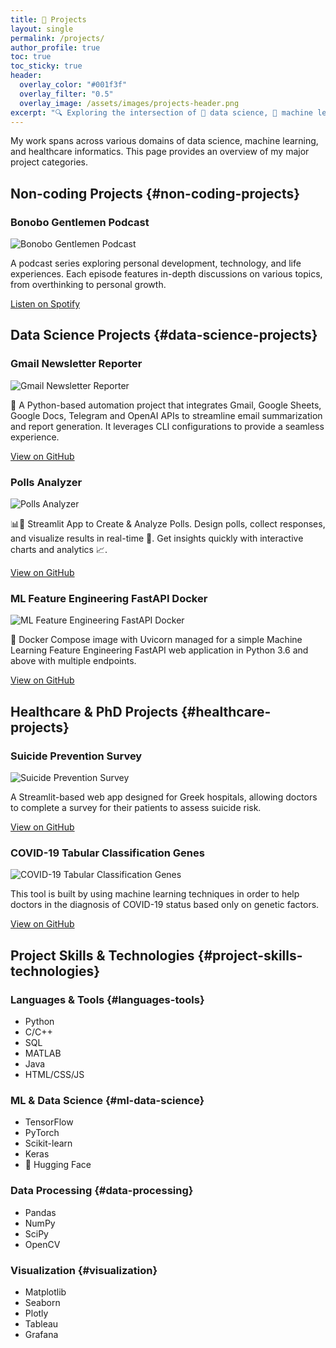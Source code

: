 ```yaml
---
title: 🧠 Projects
layout: single
permalink: /projects/
author_profile: true
toc: true
toc_sticky: true
header:
  overlay_color: "#001f3f"
  overlay_filter: "0.5"
  overlay_image: /assets/images/projects-header.png
excerpt: "🔍 Exploring the intersection of 🧠 data science, 🤖 machine learning, and 🏥 healthcare"
---
```


<div class="projects-intro">
  <p>My work spans across various domains of data science, machine learning, and healthcare informatics. This page provides an overview of my major project categories.</p>
</div>

## Non-coding Projects {#non-coding-projects}

<div class="project-card" id="bonobo-gentlemen">
  <h3 id="bonobo-gentlemen-podcast">Bonobo Gentlemen Podcast</h3>
  <div class="project-content">
    <div class="project-details">
      <img src="../assets/images/projects/bonobo-gentlemen.png" alt="Bonobo Gentlemen Podcast" class="project-image">
      <div class="project-text">
        <p>A podcast series exploring personal development, technology, and life experiences. Each episode features in-depth discussions on various topics, from overthinking to personal growth.</p>
        <div class="project-links">
          <a href="https://open.spotify.com/episode/6A4DSZ3T7MX6pTnh0XDlau" class="btn btn--primary" target="_blank">Listen on Spotify</a>
        </div>
      </div>
    </div>
  </div>
</div>

## Data Science Projects {#data-science-projects}


<div class="project-card" id="gmail-reporter">
  <h3 id="gmail-newsletter-reporter">Gmail Newsletter Reporter</h3>
  <div class="project-content">
    <div class="project-details">
      <img src="../assets/images/projects/gmail-reporter.png" alt="Gmail Newsletter Reporter" class="project-image">
      <div class="project-text">
        <p>📧 A Python-based automation project that integrates Gmail, Google Sheets, Google Docs, Telegram and OpenAI APIs to streamline email summarization and report generation. It leverages CLI configurations to provide a seamless experience.</p>
        <div class="project-links">
          <a href="https://github.com/jimmyg1997/gmail-newsletter-reporter" class="btn btn--primary" target="_blank">View on GitHub</a>
        </div>
      </div>
    </div>
  </div>
</div>

<div class="project-card" id="polls-analyzer">
  <h3 id="polls-analyzer">Polls Analyzer</h3>
  <div class="project-content">
    <div class="project-details">
      <img src="../assets/images/projects/polls-analyzer.png" alt="Polls Analyzer" class="project-image">
      <div class="project-text">
        <p>📊💬 Streamlit App to Create & Analyze Polls. Design polls, collect responses, and visualize results in real-time 🚀. Get insights quickly with interactive charts and analytics 📈.</p>
        <div class="project-links">
          <a href="https://github.com/jimmyg1997/polls-analyzer" class="btn btn--primary" target="_blank">View on GitHub</a>
        </div>
      </div>
    </div>
  </div>
</div>

<div class="project-card" id="ml-feature-engineering">
  <h3 id="ml-feature-engineering-fastapi">ML Feature Engineering FastAPI Docker</h3>
  <div class="project-content">
    <div class="project-details">
      <img src="../assets/images/projects/ml-feature-engineering.png" alt="ML Feature Engineering FastAPI Docker" class="project-image">
      <div class="project-text">
        <p>🤖 Docker Compose image with Uvicorn managed for a simple Machine Learning Feature Engineering FastAPI web application in Python 3.6 and above with multiple endpoints.</p>
        <div class="project-links">
          <a href="https://github.com/jimmyg1997/ml-feature-engineering-fastapi-docker" class="btn btn--primary" target="_blank">View on GitHub</a>
        </div>
      </div>
    </div>
  </div>
</div>

## Healthcare & PhD Projects {#healthcare-projects}

<div class="project-card" id="suicide-prevention">
  <h3 id="suicide-prevention-survey">Suicide Prevention Survey</h3>
  <div class="project-content">
    <div class="project-details">
      <img src="../assets/images/projects/suicide-prevention.png" alt="Suicide Prevention Survey" class="project-image">
      <div class="project-text">
        <p>A Streamlit-based web app designed for Greek hospitals, allowing doctors to complete a survey for their patients to assess suicide risk.</p>
        <div class="project-links">
          <a href="https://github.com/jimmyg1997/suicide-prevention-survey" class="btn btn--primary" target="_blank">View on GitHub</a>
        </div>
      </div>
    </div>
  </div>
</div>

<div class="project-card" id="covid-classification">
  <h3 id="covid-19-classification">COVID-19 Tabular Classification Genes</h3>
  <div class="project-content">
    <div class="project-details">
      <img src="../assets/images/projects/covid-classification.png" alt="COVID-19 Tabular Classification Genes" class="project-image">
      <div class="project-text">
        <p>This tool is built by using machine learning techniques in order to help doctors in the diagnosis of COVID-19 status based only on genetic factors.</p>
        <div class="project-links">
          <a href="https://github.com/jimmyg1997/COVID-19-Tabular-Classification-Genes" class="btn btn--primary" target="_blank">View on GitHub</a>
        </div>
      </div>
    </div>
  </div>
</div>

## Project Skills & Technologies {#project-skills-technologies}

### Languages & Tools {#languages-tools}
* Python
* C/C++
* SQL
* MATLAB
* Java
* HTML/CSS/JS

### ML & Data Science {#ml-data-science}
* TensorFlow
* PyTorch
* Scikit-learn
* Keras
* 🤗 Hugging Face

### Data Processing {#data-processing}
* Pandas
* NumPy
* SciPy
* OpenCV

### Visualization {#visualization}
* Matplotlib
* Seaborn
* Plotly
* Tableau
* Grafana 